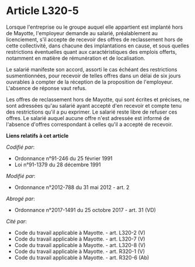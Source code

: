 # Article L320-5

Lorsque l'entreprise ou le groupe auquel elle appartient est implanté hors de Mayotte, l'employeur demande au salarié,
préalablement au licenciement, s'il accepte de recevoir des offres de reclassement hors de cette collectivité, dans chacune
des implantations en cause, et sous quelles restrictions éventuelles quant aux caractéristiques des emplois offerts,
notamment en matière de rémunération et de localisation.

Le salarié manifeste son accord, assorti le cas échéant des restrictions susmentionnées, pour recevoir de telles offres dans
un délai de six jours ouvrables à compter de la réception de la proposition de l'employeur. L'absence de réponse vaut refus.

Les offres de reclassement hors de Mayotte, qui sont écrites et précises, ne sont adressées qu'au salarié ayant accepté d'en
recevoir et compte tenu des restrictions qu'il a pu exprimer. Le salarié reste libre de refuser ces offres. Le salarié auquel
aucune offre n'est adressée est informé de l'absence d'offres correspondant à celles qu'il a accepté de recevoir.

**Liens relatifs à cet article**

_Codifié par_:

  - Ordonnance n°91-246 du 25 février 1991
  - Loi n°91-1379 du 28 décembre 1991

_Modifié par_:

  - Ordonnance n°2012-788 du 31 mai 2012 - art. 2

_Abrogé par_:

  - Ordonnance n°2017-1491 du 25 octobre 2017 - art. 31 (VD)

_Cité par_:

  - Code du travail applicable à Mayotte. - art. L320-2 (V)
  - Code du travail applicable à Mayotte. - art. L320-7 (V)
  - Code du travail applicable à Mayotte. - art. L320-8 (V)
  - Code du travail applicable à Mayotte. - art. R320-1 (V)
  - Code du travail applicable à Mayotte. - art. R320-6 (Ab)
